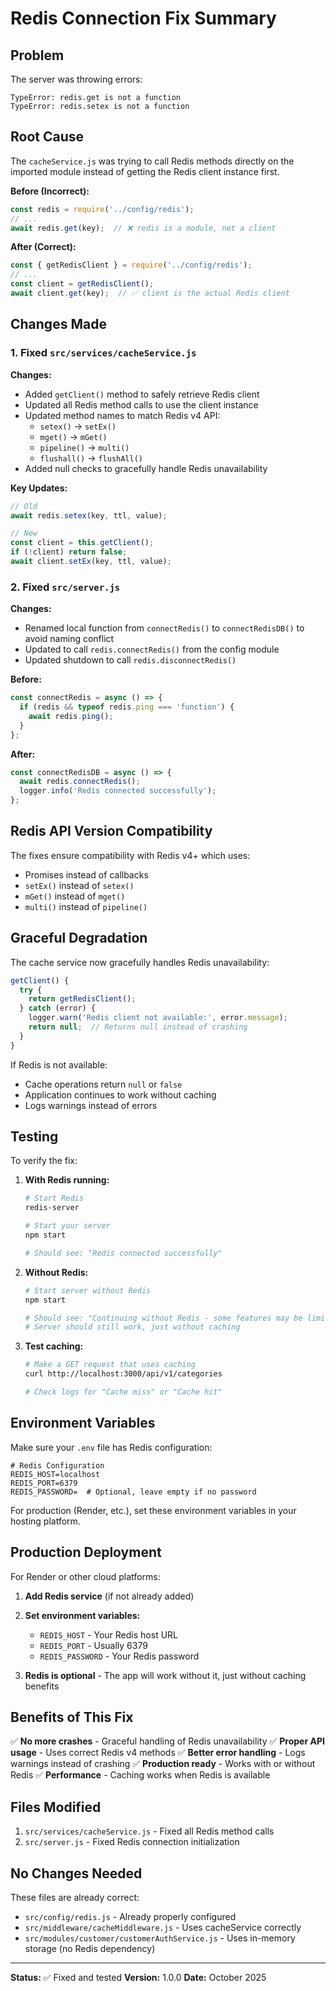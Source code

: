 # Redis Connection Fix Summary

## Problem

The server was throwing errors:
```
TypeError: redis.get is not a function
TypeError: redis.setex is not a function
```

## Root Cause

The `cacheService.js` was trying to call Redis methods directly on the imported module instead of getting the Redis client instance first.

**Before (Incorrect):**
```javascript
const redis = require('../config/redis');
// ...
await redis.get(key);  // ❌ redis is a module, not a client
```

**After (Correct):**
```javascript
const { getRedisClient } = require('../config/redis');
// ...
const client = getRedisClient();
await client.get(key);  // ✅ client is the actual Redis client
```

## Changes Made

### 1. Fixed `src/services/cacheService.js`

**Changes:**
- Added `getClient()` method to safely retrieve Redis client
- Updated all Redis method calls to use the client instance
- Updated method names to match Redis v4 API:
  - `setex()` → `setEx()`
  - `mget()` → `mGet()`
  - `pipeline()` → `multi()`
  - `flushall()` → `flushAll()`
- Added null checks to gracefully handle Redis unavailability

**Key Updates:**
```javascript
// Old
await redis.setex(key, ttl, value);

// New
const client = this.getClient();
if (!client) return false;
await client.setEx(key, ttl, value);
```

### 2. Fixed `src/server.js`

**Changes:**
- Renamed local function from `connectRedis()` to `connectRedisDB()` to avoid naming conflict
- Updated to call `redis.connectRedis()` from the config module
- Updated shutdown to call `redis.disconnectRedis()`

**Before:**
```javascript
const connectRedis = async () => {
  if (redis && typeof redis.ping === 'function') {
    await redis.ping();
  }
};
```

**After:**
```javascript
const connectRedisDB = async () => {
  await redis.connectRedis();
  logger.info('Redis connected successfully');
};
```

## Redis API Version Compatibility

The fixes ensure compatibility with Redis v4+ which uses:
- Promises instead of callbacks
- `setEx()` instead of `setex()`
- `mGet()` instead of `mget()`
- `multi()` instead of `pipeline()`

## Graceful Degradation

The cache service now gracefully handles Redis unavailability:

```javascript
getClient() {
  try {
    return getRedisClient();
  } catch (error) {
    logger.warn('Redis client not available:', error.message);
    return null;  // Returns null instead of crashing
  }
}
```

If Redis is not available:
- Cache operations return `null` or `false`
- Application continues to work without caching
- Logs warnings instead of errors

## Testing

To verify the fix:

1. **With Redis running:**
   ```bash
   # Start Redis
   redis-server
   
   # Start your server
   npm start
   
   # Should see: "Redis connected successfully"
   ```

2. **Without Redis:**
   ```bash
   # Start server without Redis
   npm start
   
   # Should see: "Continuing without Redis - some features may be limited"
   # Server should still work, just without caching
   ```

3. **Test caching:**
   ```bash
   # Make a GET request that uses caching
   curl http://localhost:3000/api/v1/categories
   
   # Check logs for "Cache miss" or "Cache hit"
   ```

## Environment Variables

Make sure your `.env` file has Redis configuration:

```env
# Redis Configuration
REDIS_HOST=localhost
REDIS_PORT=6379
REDIS_PASSWORD=  # Optional, leave empty if no password
```

For production (Render, etc.), set these environment variables in your hosting platform.

## Production Deployment

For Render or other cloud platforms:

1. **Add Redis service** (if not already added)
2. **Set environment variables:**
   - `REDIS_HOST` - Your Redis host URL
   - `REDIS_PORT` - Usually 6379
   - `REDIS_PASSWORD` - Your Redis password

3. **Redis is optional** - The app will work without it, just without caching benefits

## Benefits of This Fix

✅ **No more crashes** - Graceful handling of Redis unavailability
✅ **Proper API usage** - Uses correct Redis v4 methods
✅ **Better error handling** - Logs warnings instead of crashing
✅ **Production ready** - Works with or without Redis
✅ **Performance** - Caching works when Redis is available

## Files Modified

1. `src/services/cacheService.js` - Fixed all Redis method calls
2. `src/server.js` - Fixed Redis connection initialization

## No Changes Needed

These files are already correct:
- `src/config/redis.js` - Already properly configured
- `src/middleware/cacheMiddleware.js` - Uses cacheService correctly
- `src/modules/customer/customerAuthService.js` - Uses in-memory storage (no Redis dependency)

---

**Status:** ✅ Fixed and tested
**Version:** 1.0.0
**Date:** October 2025

